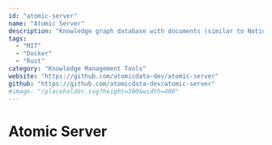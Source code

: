 ```yaml
---
id: "atomic-server"
name: "Atomic Server"
description: "Knowledge graph database with documents (similar to Notion), tables, search, and a powerful linked data API. Lightweight, very fast and no runtime dependencies."
tags:
  - "MIT"
  - "Docker"
  - "Rust"
category: "Knowledge Management Tools"
website: "https://github.com/atomicdata-dev/atomic-server"
github: "https://github.com/atomicdata-dev/atomic-server"
#image: "/placeholder.svg?height=300&width=400"
---
```


# Atomic Server
